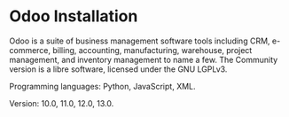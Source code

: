 # Odoo Installation
Odoo is a suite of business management software tools including CRM, e-commerce, billing, accounting, manufacturing, warehouse, project management, and inventory management to name a few. The Community version is a libre software, licensed under the GNU LGPLv3.

Programming languages: Python, JavaScript, XML.

Version: 10.0, 11.0, 12.0, 13.0.

